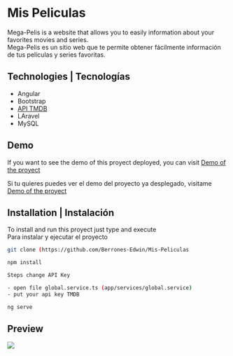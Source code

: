 # Mis Peliculas

Mega-Pelis is a website that allows you to easily information about your favorites movies and series. <br>
Mega-Pelis es un sitio web que te permite obtener
fácilmente información de tus películas y series
favoritas.

## Technologies | Tecnologías 

- Angular
- Bootstrap
- [API TMDB](https://www.themoviedb.org/documentation/api/discover)
- LAravel
- MySQL


## Demo

If you want to see the demo of this proyect deployed, you can visit [Demo of the proyect](https://github.com/Berrones-Edwin/Mis-Peliculas)

Si tu quieres puedes ver el demo del proyecto ya desplegado, visitame [Demo of the proyect](https://github.com/Berrones-Edwin/Mis-Peliculas)

## Installation | Instalación

To install and run this proyect just type and execute <br>
Para instalar y ejecutar el proyecto 

```bash
git clone (https://github.com/Berrones-Edwin/Mis-Peliculas
```

```bash
npm install
```
```bash
Steps change API Key

- open file global.service.ts (app/services/global.service)
- put your api key TMDB
```


```bash
ng serve
```

## Preview

![](https://user-images.githubusercontent.com/44040730/107075006-24d7eb00-67af-11eb-9b77-61ff78ccbb57.png)

